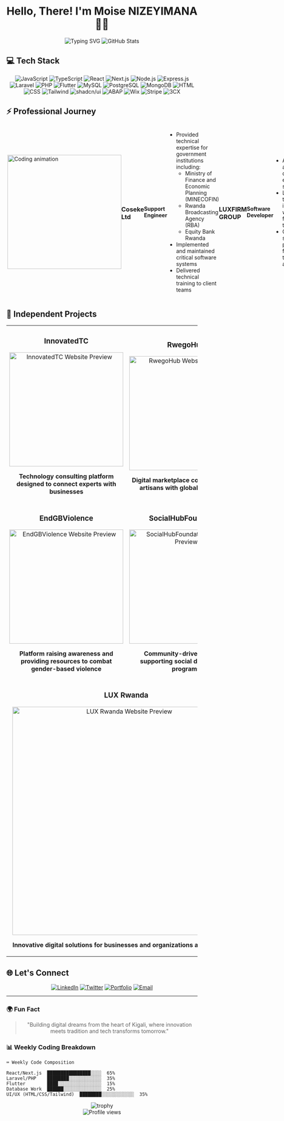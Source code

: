 <div align="center">
  
# Hello, There! I'm Moise NIZEYIMANA 👨‍💻

  <img src="https://readme-typing-svg.herokuapp.com?font=Fira+Code&weight=600&size=28&duration=3000&pause=1000&color=2E77F2&center=true&vCenter=true&random=false&width=600&height=70&lines=Software+Engineer;Problem+Solver;Creative+Thinker;Open+Source+Enthusiast" alt="Typing SVG" />
  
  <img src="https://github-readme-stats.vercel.app/api?username=KNMoise&show_icons=true&theme=tokyonight&hide_border=true&include_all_commits=true&count_private=true" alt="GitHub Stats" />
</div>

## 💻 Tech Stack

<div align="center">
  
  ![JavaScript](https://img.shields.io/badge/JavaScript-F7DF1E?style=for-the-badge&logo=javascript&logoColor=black)
  ![TypeScript](https://img.shields.io/badge/TypeScript-3178C6?style=for-the-badge&logo=typescript&logoColor=white)
  ![React](https://img.shields.io/badge/React-61DAFB?style=for-the-badge&logo=react&logoColor=black)
  ![Next.js](https://img.shields.io/badge/Next.js-000000?style=for-the-badge&logo=next.js&logoColor=white)
  ![Node.js](https://img.shields.io/badge/Node.js-339933?style=for-the-badge&logo=nodedotjs&logoColor=white)
  ![Express.js](https://img.shields.io/badge/Express.js-000000?style=for-the-badge&logo=express&logoColor=white)
  ![Laravel](https://img.shields.io/badge/Laravel-FF2D20?style=for-the-badge&logo=laravel&logoColor=white)
  ![PHP](https://img.shields.io/badge/PHP-777BB4?style=for-the-badge&logo=php&logoColor=white)
  ![Flutter](https://img.shields.io/badge/Flutter-02569B?style=for-the-badge&logo=flutter&logoColor=white)
  ![MySQL](https://img.shields.io/badge/MySQL-4479A1?style=for-the-badge&logo=mysql&logoColor=white)
  ![PostgreSQL](https://img.shields.io/badge/PostgreSQL-4169E1?style=for-the-badge&logo=postgresql&logoColor=white)
  ![MongoDB](https://img.shields.io/badge/MongoDB-47A248?style=for-the-badge&logo=mongodb&logoColor=white)
  ![HTML](https://img.shields.io/badge/HTML5-E34F26?style=for-the-badge&logo=html5&logoColor=white)
  ![CSS](https://img.shields.io/badge/CSS3-1572B6?style=for-the-badge&logo=css3&logoColor=white)
  ![Tailwind](https://img.shields.io/badge/Tailwind_CSS-06B6D4?style=for-the-badge&logo=tailwind-css&logoColor=white)
  ![shadcn/ui](https://img.shields.io/badge/shadcn/ui-000000?style=for-the-badge&logo=react&logoColor=white)
  ![ABAP](https://img.shields.io/badge/ABAP-0FAAFF?style=for-the-badge&logo=sap&logoColor=white)
  ![Wix](https://img.shields.io/badge/Wix-0C6EFC?style=for-the-badge&logo=wix&logoColor=white)
  ![Stripe](https://img.shields.io/badge/Stripe-008CDD?style=for-the-badge&logo=stripe&logoColor=white)
  ![3CX](https://img.shields.io/badge/3CX-0d7e35?style=for-the-badge&logo=3cx&logoColor=white)
  
</div>

## ⚡ Professional Journey

<div style="display: flex; align-items: center;">
  <img align="right" width="300" src="https://media.giphy.com/media/qgQUggAC3Pfv687qPC/giphy.gif" alt="Coding animation" />

  ### Coseke Ltd
  **Support Engineer**
  - Provided technical expertise for government institutions including:
    - Ministry of Finance and Economic Planning (MINECOFIN)
    - Rwanda Broadcasting Agency (RBA)
    - Equity Bank Rwanda
  - Implemented and maintained critical software systems
  - Delivered technical training to client teams

  ### LUXFIRM GROUP
  **Software Developer**
  - Architected and developed enterprise solutions
  - Led technical integration with cross-functional teams
  - Optimized system performance for high-traffic applications
</div>

## 🚀 Independent Projects

<table>
  <tr>
    <td width="50%">
      <h3 align="center">InnovatedTC</h3>
      <div align="center">
        <a href="https://www.innovatedtc.com/" target="_blank">
          <img src="https://api.microlink.io?url=https%3A%2F%2Fwww.innovatedtc.com&screenshot=true&meta=false&embed=screenshot.url" width="300" alt="InnovatedTC Website Preview"/>
        </a>
        <p><strong>Technology consulting platform designed to connect experts with businesses</strong></p>
      </div>
    </td>
    <td width="50%">
      <h3 align="center">RwegoHub</h3>
      <div align="center">
        <a href="https://www.rwegohub.com/" target="_blank">
          <img src="https://api.microlink.io?url=https%3A%2F%2Fwww.rwegohub.com&screenshot=true&meta=false&embed=screenshot.url" width="300" alt="RwegoHub Website Preview"/>
        </a>
        <p><strong>Digital marketplace connecting local artisans with global consumers</strong></p>
      </div>
    </td>
  </tr>
  <tr>
    <td width="50%">
      <h3 align="center">EndGBViolence</h3>
      <div align="center">
        <a href="https://www.endgbviolence.com/" target="_blank">
          <img src="https://api.microlink.io?url=https%3A%2F%2Fwww.endgbviolence.com&screenshot=true&meta=false&embed=screenshot.url" width="300" alt="EndGBViolence Website Preview"/>
        </a>
        <p><strong>Platform raising awareness and providing resources to combat gender-based violence</strong></p>
      </div>
    </td>
    <td width="50%">
      <h3 align="center">SocialHubFoundation</h3>
      <div align="center">
        <a href="https://socialhubfoundation.org/" target="_blank">
          <img src="https://api.microlink.io?url=https%3A%2F%2Fsocialhubfoundation.org&screenshot=true&meta=false&embed=screenshot.url" width="300" alt="SocialHubFoundation Website Preview"/>
        </a>
        <p><strong>Community-driven initiative supporting social development programs</strong></p>
      </div>
    </td>
  </tr>
  <tr>
    <td colspan="2">
      <h3 align="center">LUX Rwanda</h3>
      <div align="center">
        <a href="https://lux.rw/" target="_blank">
          <img src="https://api.microlink.io?url=https%3A%2F%2Flux.rw&screenshot=true&meta=false&embed=screenshot.url" width="600" alt="LUX Rwanda Website Preview"/>
        </a>
        <p><strong>Innovative digital solutions for businesses and organizations across Rwanda</strong></p>
      </div>
    </td>
  </tr>
</table>

## 🌐 Let's Connect

<div align="center">
  
  [![LinkedIn](https://img.shields.io/badge/LinkedIn-0A66C2?style=for-the-badge&logo=linkedin&logoColor=white)](https://www.linkedin.com/in/se-moise/)
  [![Twitter](https://img.shields.io/badge/Twitter-1DA1F2?style=for-the-badge&logo=twitter&logoColor=white)](https://x.com/DevMoise)
  [![Portfolio](https://img.shields.io/badge/Portfolio-000000?style=for-the-badge&logo=vercel&logoColor=white)](https://nmoise.com)
  [![Email](https://img.shields.io/badge/Email-EA4335?style=for-the-badge&logo=gmail&logoColor=white)](mailto:n.moise.ob@gmail.com)
  
</div>

---

### 🌍 Fun Fact
<div align="center">
  <blockquote>
    "Building digital dreams from the heart of Kigali, where innovation meets tradition and tech transforms tomorrow."
  </blockquote>
</div>

### 📊 Weekly Coding Breakdown

```
⌨️ Weekly Code Composition

React/Next.js  ████████████████░░░░  65%
Laravel/PHP    ████████░░░░░░░░░░░░  35%
Flutter        ████░░░░░░░░░░░░░░░░  15%
Database Work  ██████░░░░░░░░░░░░░░  25%
UI/UX (HTML/CSS/Tailwind)  ████████░░░░░░░░░░░░  35%
```

<div align="center">
  <img src="https://github-profile-trophy.vercel.app/?username=KNMoise&theme=tokyonight&no-frame=true&row=1&column=7" alt="trophy" />
</div>

<div align="center">
  <img src="https://komarev.com/ghpvc/?username=KNMoise&style=flat-square&color=blue" alt="Profile views" />
</div>
